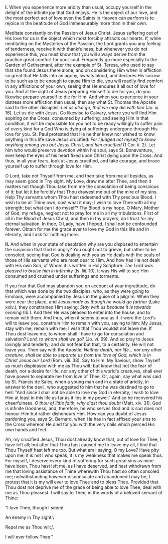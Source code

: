 
**I\.** When you experience more aridity than usual, occupy yourself in the delight of the infinite joy that God enjoys. He is the object of our love, and the most perfect act of love even the Saints in Heaven can perform is to rejoice in the beatitude of God immeasurably more than in their own.

Meditate constantly on the Passion of Jesus Christ. Jesus suffering out of His love for us is the object which most forcibly attracts our hearts. If, while meditating on the Mysteries of the Passion, the Lord grants you any feeling of tenderness, receive it with thankfulness; but whenever you do not experience this, you must know that you will always derive from the practice great comfort for your soul. Frequently go more especially to the Garden of Gethsemani, after the example of St. Teresa, who used to say that she found Jesus there alone; and on considering Him when in affliction so great that He falls into an agony, sweats blood, and declares His sorrow to be such as to be enough to cause Him to die, you will readily find comfort in any afflictions of your own, seeing that He endures it all out of love for you. And at the sight of Jesus preparing Himself to die for you, do you likewise prepare yourself to die for Him. And when you experience in your distress more affliction than usual, then say what St. Thomas the Apostle said to the other disciples: *Let us also go, that we may die with him* (Jo. xi. 16). Let us die with Jesus. Go likewise to Calvary, where you will find Him expiring on the Cross, consumed by suffering; and seeing Him in that condition, it will be impossible for you not to be ready willingly to suffer pain of every kind for a God Who is dying of sufferings undergone through His love for you. St. Paul protested that He neither knew nor wished to know anything in this life save Jesus crucified: *For I judged not myself to know anything among you but Jesus Christ, and him crucified* (1 Cor. ii. 2). Let him who would preserve devotion within his soul, says St. Bonaventure, ever keep the eyes of his heart fixed upon Christ dying upon the Cross. And thus, in all your fears, look at Jesus crucified, and take courage, and brace yourself up to suffer through love for Him.

O Lord, take not Thyself from me, and then take from me all besides, as may seem good in Thy sight. My Love, draw me after Thee, and then it matters not though Thou take from me the consolation of being conscious of it; but let it be forcibly that Thou drawest me out of the mire of my sins. Help Thy servants whom Thou hast redeemed with Thy precious Blood. I wish to be all Thine own, cost what it may; I wish to love Thee with all my strength; but what can I do myself? Thy Blood is my hope. O Mary, Mother of God, my refuge, neglect not to pray for me in all my tribulations. First of all in the Blood of Jesus Christ, and then in thy prayers, do I trust for my eternal salvation. In thee, O Lady, have I hoped, I shall not be confounded forever. Obtain for me the grace ever to love my God in this life and in eternity, and I ask for nothing more.

**II\.** And when in your state of desolation why are you disposed to entertain the suspicion that God is angry? You ought not to grieve, but rather to be consoled, seeing that God is dealing with you as He deals with the souls of those of His servants who are most dear to Him. And how has He not dealt with His own Son, of Whom it is written in Holy Scripture: *The Lord was pleased to bruise him in infirmity* (Is. liii. 10). It was His will to see Him consumed and crushed under sufferings and torments.

If you fear that God may abandon you on account of your ingratitude, do that which was done by the two disciples, who, as they were going to Emmaus, were accompanied by Jesus in the guise of a pilgrim. When they were near the place, and Jesus *made as though he would go farther* (Luke xxiv.), they constrained Him saying: *Stay with us because it is towards evening* (Ib.). And then He was pleased to enter into the house, and to remain with them. And thus, when it seems to you as if it were the Lord\'s will to leave you, constrain Him to remain with you, saying to him: My Jesus, stay with me, remain with me; I wish that Thou wouldst not leave me. If Thou dost leave me, to whom shall I have to go for consolation and salvation? *Lord, to whom shall we go?* (Jo. vi. 69). And so pray to Jesus lovingly and tenderly; and do not fear but that, to a certainty, He will not leave you. Then say with the Apostle: *Neither death, nor life... nor any other creature, shall be able to separate us from the love of God, which is in Christ Jesus our Lord* (Rom. viii. 38). Say to Him: My Saviour, show Thyself as much displeased with me as Thou wilt; but know that not the fear of death, nor a desire for life, nor any other of this world\'s creatures, shall ever have power to separate me from love of Thee. Or, again, say what was said by St. Francis de Sales, when a young man and in a state of aridity, in answer to the devil, who suggested to him that he was destined to go to hell: \"And since I shall not be able to love my God in eternity, I wish to love Him at least in this life as far as it lies in my power.\" And so he recovered his cheerfulness. *O thou of little faith, why didst thou doubt* (Matt. xiv. 31). God is infinite Goodness, and, therefore, he who serves God and is sad does not honour Him but rather dishonours Him. How can you doubt of Jesus pardoning you, says St. Bernard, when He has in fact affixed your sins to the Cross whereon He died for you with the very nails which pierced His own hands and feet.

Ah, my crucified Jesus, Thou dost already know that, out of love for Thee, I have left all; but after that Thou hast caused me to leave my all, I find that Thou Thyself hast left me too. But what am I saying, O my Love? Have pity upon me; it is not I who speak; it is my weakness that makes me speak thus. For myself, I deserve every kind of suffering for such great sins as mine have been. Thou hast left me, as I have deserved, and hast withdrawn from me that loving assistance of Thine wherewith Thou hast so often consoled me; notwithstanding however disconsolate and abandoned I may be, I protest that it is my will ever to love Thee and to bless Thee. Provided that Thou dost not deprive me of the grace of being able to love Thee, deal with me as Thou pleasest. I will say to Thee, in the words of a beloved servant of Thine:

\"I love Thee, though I seem\

An enemy in Thy sight:\

Repel me as Thou wilt,\

I will ever follow Thee.\"

